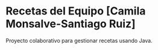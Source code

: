 # Recetas del Equipo [Camila Monsalve-Santiago Ruiz]

Proyecto colaborativo para gestionar recetas usando Java.
